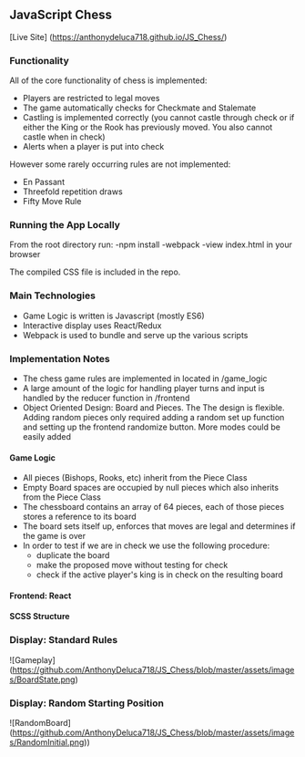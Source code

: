 ## JavaScript Chess

[Live Site]
(https://anthonydeluca718.github.io/JS_Chess/)

### Functionality

All of the core functionality of chess is implemented:
- Players are restricted to legal moves
- The game automatically checks for Checkmate and Stalemate
- Castling is implemented correctly (you cannot castle through check or if either the King or the Rook has previously moved. You also cannot castle when in check)
- Alerts when a player is put into check

However some rarely occurring rules are not implemented:
- En Passant
- Threefold repetition draws
- Fifty Move Rule

### Running the App Locally
From the root directory run:
-npm install
-webpack
-view index.html in your browser

The compiled CSS file is included in the repo.

### Main Technologies

- Game Logic is written is Javascript (mostly ES6)
- Interactive display uses React/Redux
- Webpack is used to bundle and serve up the various scripts

### Implementation Notes

- The chess game rules are implemented in located in /game_logic
- A large amount of the logic for handling player turns and input is handled by the reducer function in /frontend
- Object Oriented Design: Board and Pieces. The The design is flexible. Adding random pieces only required adding a random set up function and setting up the frontend randomize button. More modes could be easily added

#### Game Logic
- All pieces (Bishops, Rooks, etc) inherit from the Piece Class
- Empty Board spaces are occupied by null pieces which also inherits from the Piece Class
- The chessboard contains an array of 64 pieces, each of those pieces stores a reference to its board
- The board sets itself up, enforces that moves are legal and determines if the game is over
- In order to test if we are in check we use the following procedure:
  - duplicate the board
  - make the proposed move without testing for check
  - check if the active player's king is in check on the resulting board

#### Frontend: React


#### SCSS Structure

### Display: Standard Rules

![Gameplay] (https://github.com/AnthonyDeluca718/JS_Chess/blob/master/assets/images/BoardState.png)

### Display: Random Starting Position

![RandomBoard] (https://github.com/AnthonyDeluca718/JS_Chess/blob/master/assets/images/RandomInitial.png))

